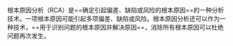 根本原因分析（RCA）是==确定引起偏差、缺陷或风险的根本原因==的一种分析技术。一项根本原因可能引起多项偏差、缺陷或风险。根本原因分析还可以作为一种技术，==用于识别问题的根本原因并解决原因==，消除所有根本原因可以杜绝问题再次发生。
